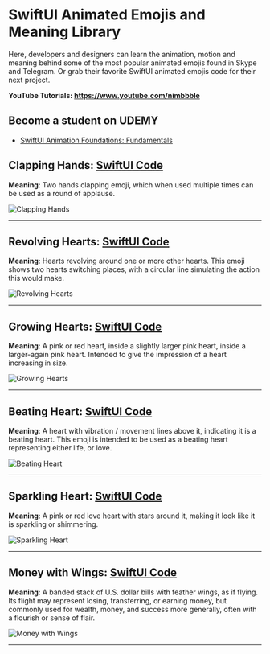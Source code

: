 # SwiftUI Animated Emojis and Meaning Library

Here, developers and designers can learn the animation, motion and meaning behind some of the most popular animated emojis found in Skype and Telegram. Or grab their favorite SwiftUI animated emojis code for their next project. 

**YouTube Tutorials: https://www.youtube.com/nimbbble**

## **Become a student on UDEMY**
* <a href="https://www.udemy.com/course/swiftui-animation-foundations/?referralCode=82F5D165CCE2758306FA" target="_blank">SwiftUI Animation Foundations: Fundamentals</a>

## Clapping Hands: <a href="https://gist.github.com/amosgyamfi/b5e4ee8d9015f394b933a887393fe2e9#file-clapping_hands_emoji-swift">SwiftUI Code</a>
**Meaning**: Two hands clapping emoji, which when used multiple times can be used as a round of applause.

![Clapping Hands](https://github.com/amosgyamfi/swiftui-animated-emojis-library/blob/main/clapping_hands.gif)

<hr/>

## Revolving Hearts: <a href="https://gist.github.com/amosgyamfi/0525209537a5586b0403344732bdd8eb#file-revolving_hearts-swift">SwiftUI Code</a>
**Meaning**: Hearts revolving around one or more other hearts. This emoji shows two hearts switching places, with a circular line simulating the action this would make.

![Revolving Hearts](https://github.com/amosgyamfi/swiftui-animated-emojis-library/blob/main/Animated%20Emojis/revolving_hearts.gif)

<hr/>

## Growing Hearts: <a href="https://gist.github.com/amosgyamfi/ea3c4346c73546495642f24be465265f#file-growing_hearts-swift">SwiftUI Code</a>
**Meaning**: A pink or red heart, inside a slightly larger pink heart, inside a larger-again pink heart. Intended to give the impression of a heart increasing in size.

![Growing Hearts](https://github.com/amosgyamfi/swiftui-animated-emojis-library/blob/main/Animated%20Emojis/growing_hearts.gif)

<hr/>

## Beating Heart: <a href="https://gist.github.com/amosgyamfi/98754f6f328b2c0cdd69d04933ec718c#file-beating_heart-swift">SwiftUI Code</a>
**Meaning**: A heart with vibration / movement lines above it, indicating it is a beating heart. This emoji is intended to be used as a beating heart representing either life, or love.

![Beating Heart](https://github.com/amosgyamfi/swiftui-animated-emojis-library/blob/main/Animated%20Emojis/beating_heart.gif)

<hr/>

## Sparkling Heart: <a href="https://gist.github.com/amosgyamfi/b2e65d173480cd379de825a83e925bc5#file-sparkling_heart-swift">SwiftUI Code</a>
**Meaning**: A pink or red love heart with stars around it, making it look like it is sparkling or shimmering.

![Sparkling Heart](https://github.com/amosgyamfi/swiftui-animated-emojis-library/blob/main/Animated%20Emojis/sparkling_heart.gif)

<hr/>

## Money with Wings: <a href="https://gist.github.com/amosgyamfi/e34d0e325345f4d471bf73e0928b4c43#file-money_with_wings-swift">SwiftUI Code</a>
**Meaning**: A banded stack of U.S. dollar bills with feather wings, as if flying. Its flight may represent losing, transferring, or earning money, but commonly used for wealth, money, and success more generally, often with a flourish or sense of flair.

![Money with Wings](https://github.com/amosgyamfi/swiftui-animated-emojis-library/blob/main/Animated%20Emojis/money_with_wings.gif)

<hr/>
